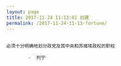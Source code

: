 ```yaml
---
layout: page
title: 2017-11-24 11:13:01 创建
permalink: /2017-11-24-11-13-fortune/
---
```

```

必须十分明确地划分政党及其中央和苏维埃政权的职权

        -  列宁

```
